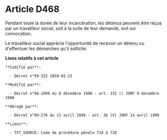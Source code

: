 # Article D468

Pendant toute la durée de leur incarcération, les détenus peuvent être reçus par un travailleur social, soit à la suite de
leur demande, soit sur convocation.

Le travailleur social apprécie l'opportunité de recevoir un détenu ou d'effectuer les démarches qu'il sollicite.

**Liens relatifs à cet article**

	**Codifié par**:

	  - Décret n°59-322 1959-02-23

	**Modifié par**:

	  - Décret n°98-1099 du 8 décembre 1998 - art. 131 () JORF 9 décembre 1998

	**Abrogé par**:

	  - Décret n°99-276 du 13 avril 1999 - art. 36 (V) JORF 14 avril 1999

	**Liens**:

	  - TXT_SOURCE: Code de procédure pénale 714 à 728
